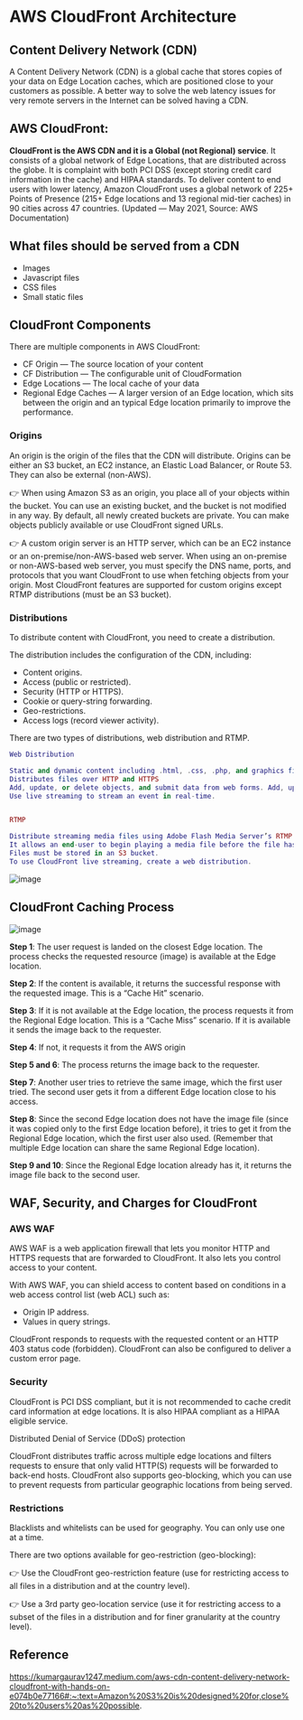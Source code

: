 # AWS CloudFront Architecture

## Content Delivery Network (CDN)
A Content Delivery Network (CDN) is a global cache that stores copies of your data on Edge Location caches, which are positioned close to your customers as possible.
A better way to solve the web latency issues for very remote servers in the Internet can be solved having a CDN.

## AWS CloudFront:
**CloudFront is the AWS CDN and it is a Global (not Regional) service**. 
It consists of a global network of Edge Locations, that are distributed across the globe. It is complaint with both PCI DSS (except storing credit card information in the cache) and HIPAA standards.
To deliver content to end users with lower latency, Amazon CloudFront uses a global network of 225+ Points of Presence (215+ Edge locations and 13 regional mid-tier caches) in 90 cities across 47 countries. (Updated — May 2021, Source: AWS Documentation) 

## What files should be served from a CDN

- Images
- Javascript files
- CSS files
- Small static files

## CloudFront Components
There are multiple components in AWS CloudFront:

- CF Origin — The source location of your content
- CF Distribution — The configurable unit of CloudFormation
- Edge Locations — The local cache of your data
- Regional Edge Caches — A larger version of an Edge location, which sits between the origin and an typical Edge location primarily to improve the performance.

### Origins

An origin is the origin of the files that the CDN will distribute. Origins can be either an S3 bucket, an EC2 instance, an Elastic Load Balancer, or Route 53. They can also be external (non-AWS).

👉 When using Amazon S3 as an origin, you place all of your objects within the bucket. You can use an existing bucket, and the bucket is not modified in any way. By default, all newly created buckets are private. You can make objects publicly available or use CloudFront signed URLs.

👉 A custom origin server is an HTTP server, which can be an EC2 instance or an on-premise/non-AWS-based web server. When using an on-premise or non-AWS-based web server, you must specify the DNS name, ports, and protocols that you want CloudFront to use when fetching objects from your origin. Most CloudFront features are supported for custom origins except RTMP distributions (must be an S3 bucket).

### Distributions

To distribute content with CloudFront, you need to create a distribution.

The distribution includes the configuration of the CDN, including:

- Content origins.
- Access (public or restricted).
- Security (HTTP or HTTPS).
- Cookie or query-string forwarding.
- Geo-restrictions.
- Access logs (record viewer activity).

There are two types of distributions, web distribution and RTMP.

```Lua
Web Distribution

Static and dynamic content including .html, .css, .php, and graphics files
Distributes files over HTTP and HTTPS
Add, update, or delete objects, and submit data from web forms. Add, update, or delete objects, and submit data from web forms.
Use live streaming to stream an event in real-time.


RTMP

Distribute streaming media files using Adobe Flash Media Server’s RTMP protocol.
It allows an end-user to begin playing a media file before the file has finished downloading from a CloudFront edge location.
Files must be stored in an S3 bucket.
To use CloudFront live streaming, create a web distribution.
```
![image](https://user-images.githubusercontent.com/33947539/154664723-099692ac-9f08-4811-88c0-b50bebcaddbd.png)

## CloudFront Caching Process
![image](https://user-images.githubusercontent.com/33947539/154657912-113cff6f-3a39-4207-9a6c-810110c67967.png)

**Step 1**: The user request is landed on the closest Edge location. The process checks the requested resource (image) is available at the Edge location.

**Step 2**: If the content is available, it returns the successful response with the requested image. This is a “Cache Hit” scenario.

**Step 3**: If it is not available at the Edge location, the process requests it from the Regional Edge location. This is a “Cache Miss” scenario. If it is available it sends the image back to the requester.

**Step 4**: If not, it requests it from the AWS origin

**Step 5 and 6**: The process returns the image back to the requester.

**Step 7**: Another user tries to retrieve the same image, which the first user tried. The second user gets it from a different Edge location close to his access.

**Step 8**: Since the second Edge location does not have the image file (since it was copied only to the first Edge location before), it tries to get it from the Regional Edge location, which the first user also used. (Remember that multiple Edge location can share the same Regional Edge location).

**Step 9 and 10**: Since the Regional Edge location already has it, it returns the image file back to the second user.


## WAF, Security, and Charges for CloudFront

### AWS WAF
AWS WAF is a web application firewall that lets you monitor HTTP and HTTPS requests that are forwarded to CloudFront. It also lets you control access to your content.

With AWS WAF, you can shield access to content based on conditions in a web access control list (web ACL) such as:

- Origin IP address.
- Values in query strings.

CloudFront responds to requests with the requested content or an HTTP 403 status code (forbidden). CloudFront can also be configured to deliver a custom error page. 

### Security
CloudFront is PCI DSS compliant, but it is not recommended to cache credit card information at edge locations. It is also HIPAA compliant as a HIPAA eligible service.

Distributed Denial of Service (DDoS) protection

CloudFront distributes traffic across multiple edge locations and filters requests to ensure that only valid HTTP(S) requests will be forwarded to back-end hosts. CloudFront also supports geo-blocking, which you can use to prevent requests from particular geographic locations from being served.


### Restrictions
Blacklists and whitelists can be used for geography. You can only use one at a time.

There are two options available for geo-restriction (geo-blocking):

👉 Use the CloudFront geo-restriction feature (use for restricting access to all files in a distribution and at the country level).

👉 Use a 3rd party geo-location service (use it for restricting access to a subset of the files in a distribution and for finer granularity at the country level).

## Reference 
https://kumargaurav1247.medium.com/aws-cdn-content-delivery-network-cloudfront-with-hands-on-e074b0e77166#:~:text=Amazon%20S3%20is%20designed%20for,close%20to%20users%20as%20possible.
